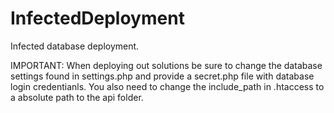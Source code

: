 InfectedDeployment
==================

Infected database deployment.

IMPORTANT: When deploying out solutions be sure to change the database settings found in settings.php and provide a secret.php file with database login credentianls. You also need to change the include_path in .htaccess to a absolute path to the api folder.
